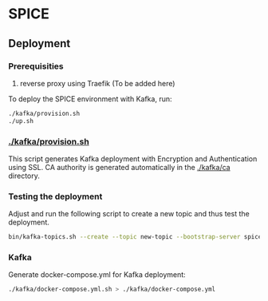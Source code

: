 # SPICE

## Deployment

### Prerequisities
1. reverse proxy using Traefik (To be added here)

To deploy the SPICE environment with Kafka, run:
```bash
./kafka/provision.sh
./up.sh
```

### [./kafka/provision.sh](./kafka/provision.sh)
This script generates Kafka deployment with Encryption and Authentication using SSL. CA authority is generated automatically in the [./kafka/ca](./kafka/ca) directory.

### Testing the deployment
Adjust and run the following script to create a new topic and thus test the deployment.
```bash
bin/kafka-topics.sh --create --topic new-topic --bootstrap-server spice-iisas-kafka-broker-3.${HOSTNAME}:9093 --command-config kafka/clients/spice-iisas-client-alpha/client.properties 
```

### Kafka
Generate docker-compose.yml for Kafka deployment:
```bash
./kafka/docker-compose.yml.sh > ./kafka/docker-compose.yml
```
